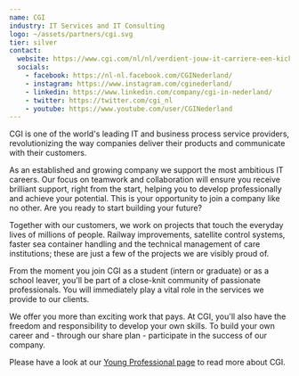```yaml
---
name: CGI
industry: IT Services and IT Consulting
logo: ~/assets/partners/cgi.svg
tier: silver
contact:
  website: https://www.cgi.com/nl/nl/verdient-jouw-it-carriere-een-kickstart
  socials:
    - facebook: https://nl-nl.facebook.com/CGINederland/
    - instagram: https://www.instagram.com/cginederland/
    - linkedin: https://www.linkedin.com/company/cgi-in-nederland/
    - twitter: https://twitter.com/cgi_nl
    - youtube: https://www.youtube.com/user/CGINederland
---
```


CGI is one of the world's leading IT and business process service providers, revolutionizing the way companies deliver their products and communicate with their customers.

As an established and growing company we support the most ambitious IT careers. Our focus on teamwork and collaboration will ensure you receive brilliant support, right from the start, helping you to develop professionally and achieve your potential. This is your opportunity to join a company like no other. Are you ready to start building your future?

Together with our customers, we work on projects that touch the everyday lives of millions of people. Railway improvements, satellite control systems, faster sea container handling and the technical management of care institutions; these are just a few of the projects we are visibly proud of.

From the moment you join CGI as a student (intern or graduate) or as a school leaver, you'll be part of a close-knit community of passionate professionals. You will immediately play a vital role in the services we provide to our clients.

We offer you more than exciting work that pays. At CGI, you'll also have the freedom and responsibility to develop your own skills. To build your own career and - through our share plan - participate in the success of our company.

Please have a look at our [Young Professional page](https://www.cgi.com/nl/nl/verdient-jouw-it-carriere-een-kickstart) to read more about CGI.
